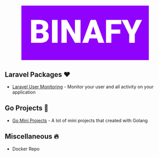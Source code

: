 <p align="center">
    <a href="https://binafy.org" target="_blank">
        <img src="https://github.com/binafy/.github/blob/main/images/binafy.jpg?raw=true" width="400">
    </a>
</p>

## Laravel Packages ❤️

- [Laravel User Monitoring](https://github.com/binafy/laravel-user-monitoring) - Monitor your user and all activity on your application

## Go Projects 💙

- [Go Mini Projects](https://github.com/binafy/go-mini-projects) - A lot of mini projects that created with Golang

## Miscellaneous 🔥

- Docker Repo
